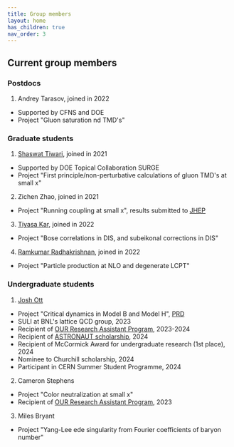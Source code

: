 ```yaml
---
title: Group members
layout: home
has_children: true
nav_order: 3
---
```



## Current group members 

### Postdocs 
1. Andrey Tarasov, joined in 2022
* Supported by CFNS and DOE 
* Project "Gluon saturation nd TMD's" 

### Graduate students 
1. [Shaswat Tiwari](https://inspirehep.net/authors/2099930?ui-citation-summary=true), joined in 2021
* Supported by DOE Topical Collaboration SURGE
* Project "First principle/non-perturbative calculations of gluon TMD's at small x" 

2. Zichen Zhao, joined in 2021 
* Project "Running coupling at small x", results submitted to [JHEP](https://inspirehep.net/literature/2691970) 

3. [Tiyasa Kar](https://inspirehep.net/authors/1950321?ui-citation-summary=true), joined in 2022
* Project "Bose correlations in DIS, and subeikonal corrections in DIS"

4. [Ramkumar Radhakrishnan](https://inspirehep.net/authors/1818780?ui-citation-summary=true), joined in 2022 
* Project "Particle production at NLO and degenerate LCPT" 


### Undergraduate students 

1. [Josh Ott](https://github.com/ottjk?tab=overview&from=2023-08-01&to=2023-08-31)
* Project "Critical dynamics in Model B and Model H", [PRD](https://inspirehep.net/literature/2651432)
* SULI at BNL's lattice QCD group,  2023
* Recipient of [OUR Research Assistant Program](https://undergradresearch.dasa.ncsu.edu/our-paid-research-assistant-position/), 2023-2024
* Recipient of [ASTRONAUT scholarship](https://astronautscholarship.org/scholars.html), 2024
* Recipient of McCormick Award for undergraduate research (1st place), 2024  
* Nominee to Churchill scholarship, 2024
* Participant in CERN Summer Student Programme, 2024

2. Cameron Stephens
* Project "Color neutralization at small x"
* Recipient of [OUR Research Assistant Program](https://undergradresearch.dasa.ncsu.edu/our-paid-research-assistant-position/), 2023 

3. Miles Bryant
* Project "Yang-Lee ede singularity from Fourier coefficients of baryon number"


